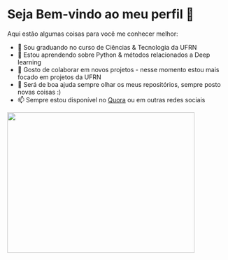 # Seja Bem-vindo ao meu perfil 👋

Aqui estão algumas coisas para você me conhecer melhor:

- 🔭 Sou graduando no curso de Ciências & Tecnologia da UFRN
- 🌱 Estou aprendendo sobre Python & métodos relacionados a Deep learning
- 👯 Gosto de colaborar em novos projetos - nesse momento estou mais focado em projetos da UFRN
- 💬 Será de boa ajuda sempre olhar os meus repositórios, sempre posto novas coisas :)
- 📫 Sempre estou disponível no [Quora](https://pt.quora.com/profile/Leonardo-Saads-Pinto) ou em outras redes sociais

<img style="-webkit-user-select: none;margin: auto;cursor: zoom-in;" src="https://sharasolutions.com/wp-content/uploads/2019/01/programming.gif" width="428" height="321">
